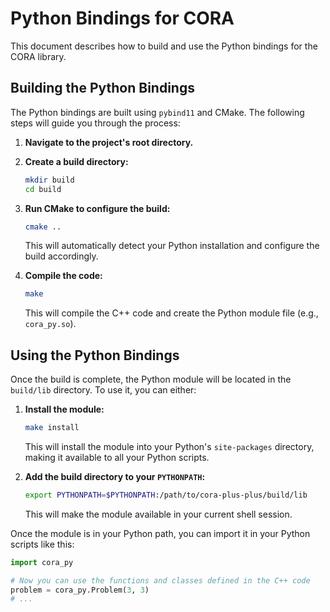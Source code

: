 # Python Bindings for CORA

This document describes how to build and use the Python bindings for the CORA library.

## Building the Python Bindings

The Python bindings are built using `pybind11` and CMake. The following steps will guide you through the process:

1.  **Navigate to the project's root directory.**

2.  **Create a build directory:**
    ```bash
    mkdir build
    cd build
    ```

3.  **Run CMake to configure the build:**
    ```bash
    cmake ..
    ```
    This will automatically detect your Python installation and configure the build accordingly.

4.  **Compile the code:**
    ```bash
    make
    ```
    This will compile the C++ code and create the Python module file (e.g., `cora_py.so`).

## Using the Python Bindings

Once the build is complete, the Python module will be located in the `build/lib` directory. To use it, you can either:

1.  **Install the module:**
    ```bash
    make install
    ```
    This will install the module into your Python's `site-packages` directory, making it available to all your Python scripts.

2.  **Add the build directory to your `PYTHONPATH`:**
    ```bash
    export PYTHONPATH=$PYTHONPATH:/path/to/cora-plus-plus/build/lib
    ```
    This will make the module available in your current shell session.

Once the module is in your Python path, you can import it in your Python scripts like this:

```python
import cora_py

# Now you can use the functions and classes defined in the C++ code
problem = cora_py.Problem(3, 3)
# ...
```
